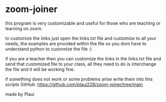 # zoom-joiner
this program is very customizable and useful for those who are teaching or learning on zoom.

to customize the links just open the links.txt file and customize to all your needs,
the examples are provided within the file so you dont have to understand python to
customize the file :)

if you are a teacher then you can customize the links in the links.txt file and send
that customized file to your class, all they need to do is interchange the file and
it will be working fine.

if something does not work or some problems arise write them into this scripts
GitHub: https://github.com/plaui228/zoom-joiner/tree/main

made by Plaui
